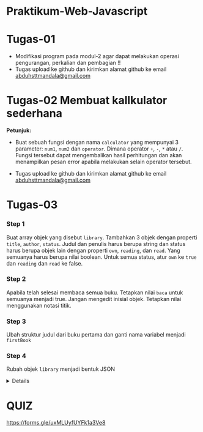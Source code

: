 # Praktikum-Web-Javascript

# Tugas-01

- Modifikasi program pada modul-2 agar dapat melakukan operasi pengurangan, perkalian dan pembagian !!
- Tugas upload ke github dan kirimkan alamat github ke email abduhsttmandala@gmail.com

# Tugas-02 Membuat kallkulator sederhana

**Petunjuk:**

- Buat sebuah fungsi dengan nama `calculator` yang mempunyai 3 parameter: `num1`, `num2` dan    `operator`. Dimana operator `+`, `-`, `*` atau `/`. Fungsi tersebut dapat mengembalikan hasil   perhitungan dan akan menampilkan pesan error apabila melakukan selain operator tersebut.

- Tugas upload ke github dan kirimkan alamat github ke email abduhsttmandala@gmail.com

# Tugas-03

### Step 1
Buat array objek yang disebut `library`. Tambahkan 3 objek dengan properti `title`, `author`, `status`. Judul dan penulis harus berupa string dan status harus berupa objek lain dengan properti `own`, `reading`, dan `read`. Yang semuanya harus berupa nilai boolean. Untuk semua status, atur `own` ke `true` dan `reading` dan `read` ke false.

### Step 2
Apabila telah selesai membaca semua buku. Tetapkan nilai `baca` untuk semuanya menjadi true. Jangan mengedit inisial objek. Tetapkan nilai menggunakan notasi titik.

### Step 3
Ubah struktur judul dari buku pertama dan ganti nama variabel menjadi `firstBook`

### Step 4
Rubah objek `library` menjadi bentuk JSON

<details>
    <summery>Click untuk Solusi</summery>
</details>

# QUIZ

https://forms.gle/uxMLUyfUYFk1a3Ve8


